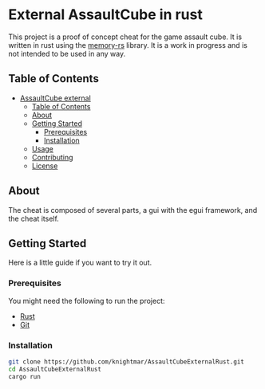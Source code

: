 External AssaultCube in rust
============

This project is a proof of concept cheat for the game assault cube. It is written in rust using
the [memory-rs](https://) library. It is a work in progress and is not intended to be used in any way.

Table of Contents
-----------------

* [AssaultCube external](#project-name)
    * [Table of Contents](#table-of-contents)
    * [About](#about)
    * [Getting Started](#getting-started)
        * [Prerequisites](#prerequisites)
        * [Installation](#installation)
    * [Usage](#usage)
    * [Contributing](#contributing)
    * [License](#license)

About
-----

The cheat is composed of several parts, a gui with the egui framework, and the cheat itself.

Getting Started
---------------

Here is a little guide if you want to try it out.

### Prerequisites
You might need the following to run the project:
- [Rust](https://www.rust-lang.org/tools/install)
- [Git](https://git-scm.com/downloads)

### Installation

```bash
git clone https://github.com/knightmar/AssaultCubeExternalRust.git
cd AssaultCubeExternalRust
cargo run
```